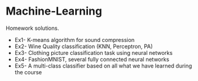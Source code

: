 # Machine-Learning
Homework solutions.
* Ex1- K-means algorithm for sound compression
* Ex2- Wine Quality classification (KNN, Perceptron,  PA)
* Ex3- Clothing picture classification task using neural networks
* Ex4- FashionMNIST, several fully connected neural networks
* Ex5- A multi-class classifier based on all what we have learned during the course
